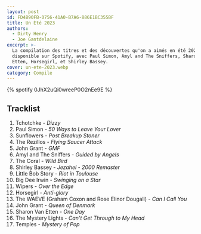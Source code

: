```yaml
---
layout: post
id: FD4B90FB-0756-41A0-B7A6-886E1BC355BF
title: Un Été 2023
authors:
  - Dirty Henry
  - Joe Gantdelaine
excerpt: >-
  La compilation des titres et des découvertes qu'on a aimés en été 2023,
  disponible sur Spotify, avec Paul Simon, Amyl and The Sniffers, Sharon Van
  Etten, Horsegirl, et Shirley Bassey.
cover: un-ete-2023.webp
category: Compile
---
```


{% spotify 0JhX2uQi0wreeP0O2nEe9E %}

## Tracklist

1. Tchotchke - _Dizzy_
2. Paul Simon - _50 Ways to Leave Your Lover_
3. Sunflowers - _Post Breakup Stoner_
4. The Rezillos - _Flying Saucer Attack_
5. John Grant - _GMF_
6. Amyl and The Sniffers - _Guided by Angels_
7. The Coral - _Wild Bird_
8. Shirley Bassey - _Jezahel - 2000 Remaster_
9. Little Bob Story - _Riot in Toulouse_
10. Big Dee Irwin - _Swinging on a Star_
11. Wipers - _Over the Edge_
12. Horsegirl - _Anti-glory_
13. The WAEVE (Graham Coxon and Rose Elinor Dougall) - _Can I Call You_
14. John Grant - _Queen of Denmark_
15. Sharon Van Etten - _One Day_
16. The Mystery Lights - _Can't Get Through to My Head_
17. Temples - _Mystery of Pop_
